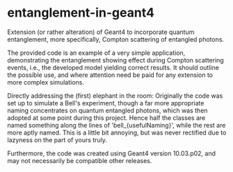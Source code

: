 # entanglement-in-geant4
Extension (or rather alteration) of Geant4 to incorporate quantum entanglement, more specifically, Compton scattering of entangled photons.

The provided code is an example of a very simple application, demonstrating the entanglement showing effect during Compton scattering events, i.e., the developed model yielding correct results. It should outline the possible use, and where attention need be paid for any extension to more complex simulations.

Directly addressing the (first) elephant in the room: Originally the code was set up to simulate a Bell's experiment, though a far more appropriate naming concentrates on quantum entangled photons, which was then adopted at some point during this project. Hence half the classes are named something along the lines of 'bell_{usefulNaming}', while the rest are more aptly named. This is a little bit annoying, but was never rectified due to lazyness on the part of yours truly.

Furthermore, the code was created using Geant4 version 10.03.p02, and may not necessarily be compatible other releases. 
